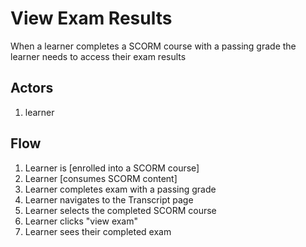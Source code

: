 # View Exam Results

When a learner completes a SCORM course with a passing grade the learner needs to access their exam results

## Actors
1. learner

## Flow
1. Learner is [enrolled into a SCORM course]
1. Learner [consumes SCORM content]
1. Learner completes exam with a passing grade
1. Learner navigates to the Transcript page
1. Learner selects the completed SCORM course
1. Learner clicks "view exam"
1. Learner sees their completed exam
